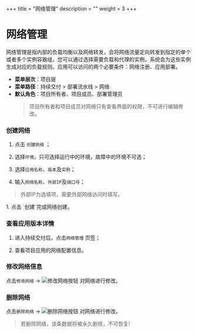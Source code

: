 ﻿+++
title = "网络管理"
description = ""
weight = 3
+++

# 网络管理

网络管理是指内部的负载均衡以及网络转发，会将网络流量定向转发到指定的单个或者多个实例容器组，您可以通过选择需要负载和代理的实例，系统会为这些实例生成对应的负载规则。应用可以访问的两个必要条件：网络注册、应用部署。
    
  - **菜单层次**：项目层
  - **菜单路径**：持续交付 > 部署流水线 > 网络
  - **默认角色**：项目所有者、项目成员、部署管理员
    <blockquote class="note">
         项目所有者和项目成员对网络只有查看界面的权限，不可进行编辑修改。
      </blockquote>

### 创建网络

 1. 点击 `创建网络` ；

 1. 选择`环境`，只可选择运行中的环境，故障中的环境不可选；

 1. 选择`应用名称`、`版本`及`实例`；

 1. 输入`网络名称`、`外部IP`及`端口号`；
<blockquote class="note">
         外部IP为选填项，需要外部网络访问时填写。
      </blockquote>
 1. 点击 `创建`完成网络创建。

### 查看应用版本详情

 1. 进入持续交付后，点击`网络管理` 页签；

 1. 查看项目应用的网络配置信息。


### 修改网络信息

点击`修改网络` → ![修改网络按钮](/docs/user-guide/deployment-pipeline/image/update_network_button.png) 对网络进行修改。

### 删除网络

点击`删除网络` → ![删除网络按钮](/docs/user-guide/deployment-pipeline/image/del_net_button.png) 对网络进行修改。
<blockquote class="warning">
         若删除网络，该条数据将被永久删除，不可恢复!
      </blockquote>